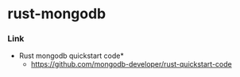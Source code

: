 # rust-mongodb


### Link

* Rust mongodb quickstart code* 
  * <https://github.com/mongodb-developer/rust-quickstart-code>

